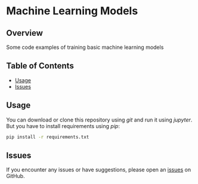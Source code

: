 # Machine Learning Models

## Overview

Some code examples of training basic machine learning models

## Table of Contents

- [Usage](#usage)
- [Issues](#issues)

## Usage

You can download or clone this repository using _git_ and run it using _jupyter_.  
But you have to install requirements using _pip_:

```bash
pip install -r requirements.txt
```

## Issues

If you encounter any issues or have suggestions, please open an [issues](https://github.com/AlirezaSheikhiy/machine_learning_models/issues) on GitHub.
